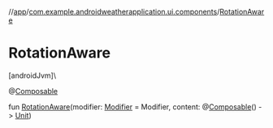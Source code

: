 //[app](../../index.md)/[com.example.androidweatherapplication.ui.components](index.md)/[RotationAware](-rotation-aware.md)

# RotationAware

[androidJvm]\

@[Composable](https://developer.android.com/reference/kotlin/androidx/compose/runtime/Composable.html)

fun [RotationAware](-rotation-aware.md)(modifier: [Modifier](https://developer.android.com/reference/kotlin/androidx/compose/ui/Modifier.html) = Modifier, content: @[Composable](https://developer.android.com/reference/kotlin/androidx/compose/runtime/Composable.html)() -&gt; [Unit](https://kotlinlang.org/api/latest/jvm/stdlib/kotlin/-unit/index.html))
